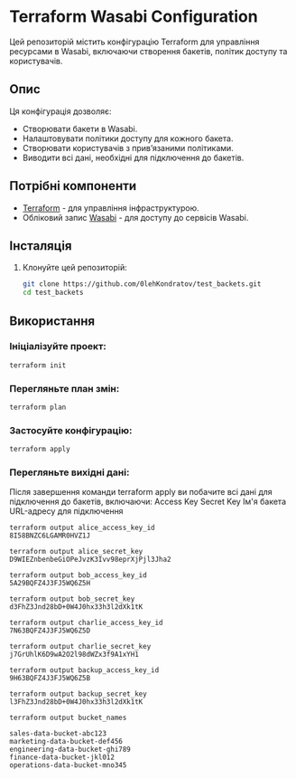 # Terraform Wasabi Configuration

Цей репозиторій містить конфігурацію Terraform для управління ресурсами в Wasabi, включаючи створення бакетів, політик доступу та користувачів.

## Опис

Ця конфігурація дозволяє:
- Створювати бакети в Wasabi.
- Налаштовувати політики доступу для кожного бакета.
- Створювати користувачів з прив’язаними політиками.
- Виводити всі дані, необхідні для підключення до бакетів.

## Потрібні компоненти

- [Terraform](https://www.terraform.io/downloads.html) - для управління інфраструктурою.
- Обліковий запис [Wasabi](https://wasabi.com/) - для доступу до сервісів Wasabi.

## Інсталяція

1. Клонуйте цей репозиторій:

   ```bash
   git clone https://github.com/0lehKondratov/test_backets.git
   cd test_backets

## Використання
### Ініціалізуйте проект:

```bash
terraform init
```

### Перегляньте план змін:

```bash
terraform plan
```

### Застосуйте конфігурацію:

```bash
terraform apply
``` 
### Перегляньте вихідні дані:

Після завершення команди terraform apply ви побачите всі дані для підключення до бакетів, включаючи:
Access Key
Secret Key
Ім'я бакета
URL-адресу для підключення

```
terraform output alice_access_key_id
8I58BNZC6LGAMR0HVZ1J

terraform output alice_secret_key
D9WIEZnbenbeGiOPeJvzK3Ivv98eprXjPjl3Jha2

terraform output bob_access_key_id
5A29BQFZ4J3FJ5WQ6Z5H

terraform output bob_secret_key
d3FhZ3Jnd28bD+0W4J0hx33h3l2dXk1tK

terraform output charlie_access_key_id
7N63BQFZ4J3FJ5WQ6Z5D

terraform output charlie_secret_key
j7GrUhlK6D9wA2O2l98dWZx3f9A1xYH1

terraform output backup_access_key_id
9H63BQFZ4J3FJ5WQ6Z5B

terraform output backup_secret_key
l3FhZ3Jnd28bD+0W4J0hx33h3l2dXk1tK

terraform output bucket_names

sales-data-bucket-abc123
marketing-data-bucket-def456
engineering-data-bucket-ghi789
finance-data-bucket-jkl012
operations-data-bucket-mno345

```
